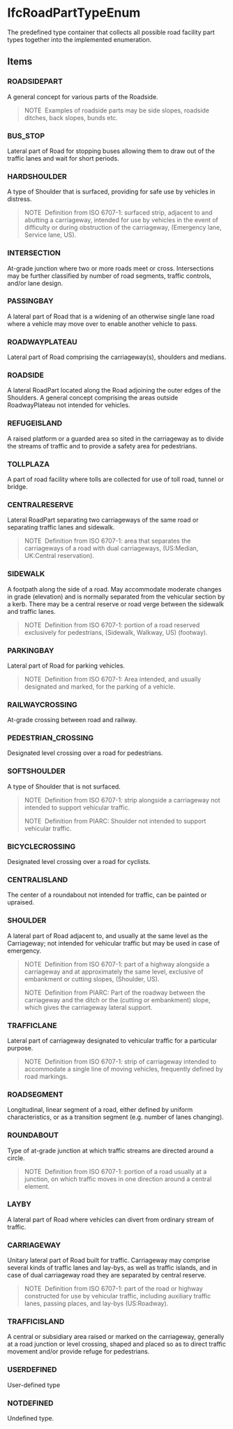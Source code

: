 # IfcRoadPartTypeEnum

The predefined type container that collects all possible road facility part types together into the implemented enumeration.

## Items

### ROADSIDEPART
A general concept for various parts of the Roadside.

> NOTE&nbsp; Examples of roadside parts may be side slopes, roadside ditches, back slopes, bunds etc.

### BUS_STOP
Lateral part of Road for stopping buses allowing them to draw out of the traffic lanes and wait for short periods.

### HARDSHOULDER
A type of Shoulder that is surfaced, providing for safe use by vehicles in distress. 

> NOTE&nbsp; Definition from ISO 6707-1: surfaced strip, adjacent to and abutting a carriageway, intended for use by vehicles in the event of difficulty or during obstruction of the carriageway, (Emergency lane, Service lane, US).

### INTERSECTION
At-grade junction where two or more roads meet or cross. Intersections may be further classified by number of road segments, traffic controls, and/or lane design.

### PASSINGBAY
A lateral part of Road that is a widening of an otherwise single lane road where a vehicle may move over to enable another vehicle to pass.

### ROADWAYPLATEAU
Lateral part of Road comprising the carriageway(s), shoulders and medians.

### ROADSIDE
A lateral RoadPart located along the Road adjoining the outer edges of the Shoulders. A general concept comprising the areas outside RoadwayPlateau not intended for vehicles.

### REFUGEISLAND
A raised platform or a guarded area so sited in the carriageway as to divide the streams of traffic and to provide a safety area for pedestrians.

### TOLLPLAZA
A part of road facility where tolls are collected for use of  toll road, tunnel or bridge.

### CENTRALRESERVE
Lateral RoadPart separating two carriageways of the same road or separating traffic lanes and sidewalk.

> NOTE&nbsp; Definition from ISO 6707-1: area that separates the carriageways of a road with dual carriageways, (US:Median, UK:Central reservation).

### SIDEWALK
A footpath along the side of a road. May accommodate moderate changes in grade (elevation) and is normally separated from the vehicular section by a kerb. There may be a central reserve or road verge between the sidewalk and traffic lanes. 

> NOTE&nbsp; Definition from ISO 6707-1: portion of a road reserved exclusively for pedestrians, (Sidewalk, Walkway, US) (footway).

### PARKINGBAY
Lateral part of Road for parking vehicles.

> NOTE&nbsp; Definition from ISO 6707-1: Area intended, and usually designated and marked, for the parking of a vehicle.

### RAILWAYCROSSING
At-grade crossing between road and railway.

### PEDESTRIAN_CROSSING
Designated level crossing over a road for pedestrians.

### SOFTSHOULDER
A type of Shoulder that is not surfaced. 

> NOTE&nbsp; Definition from ISO 6707-1: strip alongside a carriageway not intended to support vehicular traffic. 
>
> NOTE&nbsp; Definition from PIARC: Shoulder not intended to support vehicular traffic.

### BICYCLECROSSING
Designated level crossing over a road for cyclists.

### CENTRALISLAND
The center of a roundabout not intended for traffic, can be painted or upraised.

### SHOULDER
A lateral part of Road adjacent to, and usually at the same level as the Carriageway; not intended for vehicular traffic but may be used in case of emergency. 

> NOTE&nbsp; Definition from ISO 6707-1: part of a highway alongside a carriageway and at approximately the same level, exclusive of embankment or cutting slopes, (Shoulder, US).
>
> NOTE&nbsp; Definition from PIARC: Part of the roadway between the carriageway and the ditch or the (cutting or embankment) slope, which gives the carriageway lateral support.

### TRAFFICLANE
Lateral part of carriageway designated to vehicular traffic for a particular purpose.

> NOTE&nbsp; Definition from ISO 6707-1: strip of carriageway intended to accommodate a single line of moving vehicles, frequently defined by road markings.

### ROADSEGMENT
Longitudinal, linear segment of a road, either defined by uniform characteristics, or as a transition segment (e.g. number of lanes changing).

### ROUNDABOUT
Type of at-grade junction at which traffic streams are directed around a circle. 

> NOTE&nbsp; Definition from ISO 6707-1: portion of a road usually at a junction, on which traffic moves in one direction around a central element.

### LAYBY
A lateral part of Road where vehicles can divert from ordinary stream of traffic.

### CARRIAGEWAY
Unitary lateral part of Road built for traffic. Carriageway may comprise several kinds of traffic lanes and lay-bys, as well as traffic islands, and in case of dual carriageway road they are separated by central reserve.

> NOTE&nbsp; Definition from ISO 6707-1: part of the road or highway constructed for use by vehicular traffic, including auxiliary traffic lanes, passing places, and lay-bys (US:Roadway).

### TRAFFICISLAND
A central or subsidiary area raised or marked on the carriageway, generally at a road junction or level crossing, shaped and placed so as to direct traffic movement and/or provide refuge for pedestrians.

### USERDEFINED
User-defined type

### NOTDEFINED
Undefined type.
